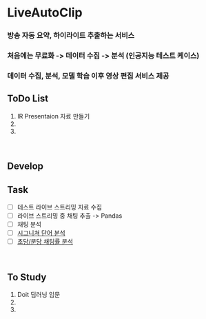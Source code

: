 # LiveAutoClip
### 방송 자동 요약, 하이라이트 추출하는 서비스
### 처음에는 무료화 -> 데이터 수집 -> 분석 (인공지능 테스트 케이스)
### 데이터 수집, 분석, 모델 학습 이후 영상 편집 서비스 제공

## ToDo List
1. IR Presentaion 자료 만들기
2. 
3. 

<br>

## Develop

## Task
- [ ] 테스트 라이브 스트리밍 자료 수집
- [ ] 라이브 스트리밍 중 채팅 추출 -> Pandas
- [ ] 채팅 분석
- [ ] [시그니쳐 단어 분석](https://imworld.tistory.com/59)
- [ ] [초당/분당 채팅률 분석]()

<br>

## To Study
1. Doit 딥러닝 입문
2.
3.